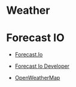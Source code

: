 # Weather

# Forecast IO

- [Forecast.Io](https://github.com/ZeevG/python-forecast.io)
- [Forecast Io Developer](https://developer.forecast.io/)



- [OpenWeatherMap](http://openweathermap.org/current)
